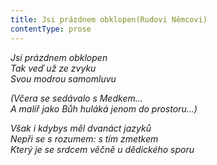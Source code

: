 ```yaml
---
title: Jsi prázdnem obklopen(Rudovi Němcovi)
contentType: prose
---
```


<section>

_Jsi prázdnem obklopen  
Tak veď už ze zvyku  
Svou modrou samomluvu_

</section>

<section>

_(Včera se sedávalo s Medkem…  
A malíř jako Bůh huláká jenom do prostoru…)_

</section>

<section>

_Však i kdybys měl dvanáct jazyků  
Nepři se s rozumem: s tím zmetkem  
Který je se srdcem věčně u dědického sporu_

</section>
